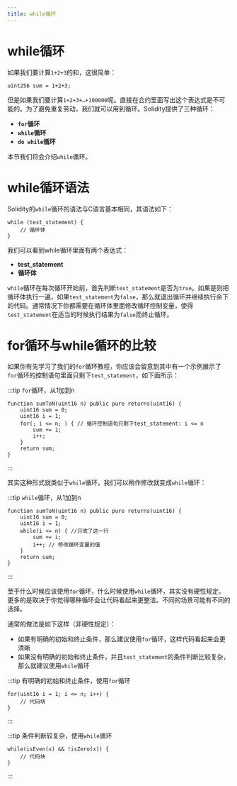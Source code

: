 ```yaml
---
title: while循环
---
```


# while循环

如果我们要计算`1+2+3`的和，这很简单：

```solidity
uint256 sum = 1+2+3;
```

但是如果我们要计算`1+2+3+…+100000`呢。直接在合约里面写出这个表达式是不可能的。为了避免重复劳动，我们就可以用到循环。Solidity提供了三种循环：

- **`for`循环**
- **`while`循环**
- **`do while`循环**

本节我们将会介绍`while`循环。

# while循环语法

Solidity的`while`循环的语法与C语言基本相同，其语法如下：

```solidity
while (test_statement) {
    // 循环体
}
```

我们可以看到while循环里面有两个表达式：

- **test_statement**
- **循环体**

`while`循环在每次循环开始前，首先判断`test_statement`是否为`true`。如果是则把循环体执行一遍，如果`test_statement`为`false`，那么就退出循环并继续执行余下的代码。通常情况下你都需要在循环体里面修改循环控制变量，使得`test_statement`在适当的时候执行结果为`false`而终止循环。

# for循环与while循环的比较

如果你有先学习了我们的`for`循环教程，你应该会留意到其中有一个示例展示了`for`循环的控制语句里面只剩下`test_statement`，如下面所示：

:::tip `for`循环，从1加到n
```solidity
function sumToN(uint16 n) public pure returns(uint16) {
    uint16 sum = 0;
    uint16 i = 1; 
    for(; i <= n; ) { // 循环控制语句只剩下test_statement: i <= n
        sum += i;
        i++; 
    }
    return sum;
}
```
:::

其实这种形式就类似于`while`循环，我们可以稍作修改就变成`while`循环：

:::tip `while`循环，从1加到n
```solidity
function sumToN(uint16 n) public pure returns(uint16) {
    uint16 sum = 0;
    uint16 i = 1; 
    while(i <= n) { //只改了这一行
        sum += i;
        i++; // 修改循环变量的值
    }
    return sum;
}
```
:::

至于什么时候应该使用`for`循环，什么时候使用`while`循环，其实没有硬性规定。更多的是取决于你觉得哪种循环会让代码看起来更整洁。不同的场景可能有不同的选择。

通常的做法是如下这样（非硬性规定）：

- 如果有明确的初始和终止条件，那么建议使用`for`循环，这样代码看起来会更清晰
- 如果没有明确的初始和终止条件，并且`test_statement`的条件判断比较复杂，那么就建议使用`while`循环

:::tip 有明确的初始和终止条件，使用`for`循环
```solidity
for(uint16 i = 1; i <= n; i++) {
    // 代码块
}
```
:::

:::tip 条件判断较复杂，使用`while`循环
```solidity
while(isEven(x) && !isZero(x)) {
    // 代码块
}
```
:::